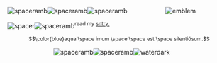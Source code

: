 ![spaceramb](https://github.com/beIIringer/beIIringer/assets/141309476/b899e87a-b485-4a20-b5ff-4ec748f72095)![spaceramb](https://github.com/beIIringer/beIIringer/assets/141309476/b899e87a-b485-4a20-b5ff-4ec748f72095)![spaceramb](https://github.com/beIIringer/beIIringer/assets/141309476/b899e87a-b485-4a20-b5ff-4ec748f72095)          ![emblem](https://github.com/beIIringer/beIIringer/assets/141309476/bdc0fae5-c970-4a87-bee2-b9c687ce1e85)

![spacer](https://github.com/beIIringer/beIIringer/assets/141309476/7f2de2a0-89d9-4db1-a3bd-40fcbd1440bb)![spaceramb](https://github.com/beIIringer/beIIringer/assets/141309476/b899e87a-b485-4a20-b5ff-4ec748f72095)<sup>read my [sntry.](https://sntry.cc/sanguivoria)</sup>

<sup>$$\color{blue}aqua \space imum \space \space est \space silentiōsum.$$</sup>

           ![spaceramb](https://github.com/beIIringer/beIIringer/assets/141309476/b899e87a-b485-4a20-b5ff-4ec748f72095)![spaceramb](https://github.com/beIIringer/beIIringer/assets/141309476/b899e87a-b485-4a20-b5ff-4ec748f72095)![waterdark](https://github.com/beIIringer/beIIringer/assets/141309476/a3066f02-78bd-462c-acf4-7cca81c9e945)

